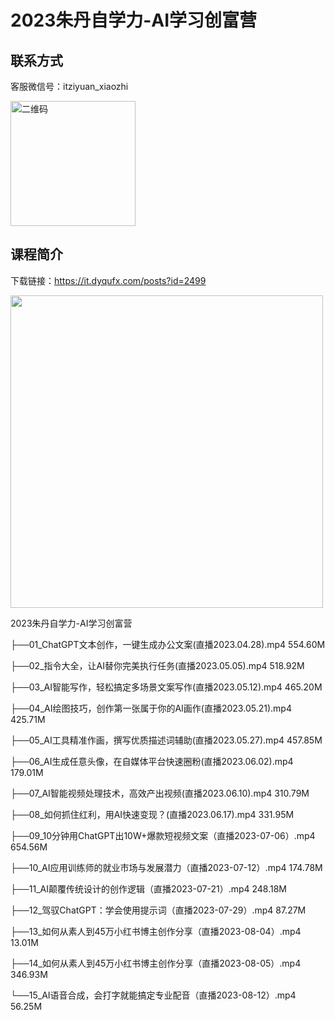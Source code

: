 # 2023朱丹自学力-AI学习创富营

## 联系方式

客服微信号：itziyuan_xiaozhi

<img src="https://ziyuanyun.oss-cn-guangzhou.aliyuncs.com/common/20240614073449/666b82192834a.jpg" width="200" height="200" alt="二维码">

## 课程简介

下载链接：https://it.dyqufx.com/posts?id=2499

<img src="https://ziyuanyun.oss-cn-guangzhou.aliyuncs.com/yun/20240515184032/66449120244a6.jpg" width="500" alt="">

  2023朱丹自学力-AI学习创富营



 ├──01_ChatGPT文本创作，一键生成办公文案(直播2023.04.28).mp4 554.60M

 ├──02_指令大全，让AI替你完美执行任务(直播2023.05.05).mp4 518.92M

 ├──03_AI智能写作，轻松搞定多场景文案写作(直播2023.05.12).mp4 465.20M

 ├──04_AI绘图技巧，创作第一张属于你的AI画作(直播2023.05.21).mp4 425.71M

 ├──05_AI工具精准作画，撰写优质描述词辅助(直播2023.05.27).mp4 457.85M

 ├──06_AI生成任意头像，在自媒体平台快速圈粉(直播2023.06.02).mp4 179.01M

 ├──07_AI智能视频处理技术，高效产出视频(直播2023.06.10).mp4 310.79M

 ├──08_如何抓住红利，用AI快速变现？(直播2023.06.17).mp4 331.95M

 ├──09_10分钟用ChatGPT出10W+爆款短视频文案（直播2023-07-06）.mp4 654.56M

 ├──10_AI应用训练师的就业市场与发展潜力（直播2023-07-12）.mp4 174.78M

 ├──11_AI颠覆传统设计的创作逻辑（直播2023-07-21）.mp4 248.18M

 ├──12_驾驭ChatGPT：学会使用提示词（直播2023-07-29）.mp4 87.27M

 ├──13_如何从素人到45万小红书博主创作分享（直播2023-08-04）.mp4 13.01M

 ├──14_如何从素人到45万小红书博主创作分享（直播2023-08-05）.mp4 346.93M

 └──15_AI语音合成，会打字就能搞定专业配音（直播2023-08-12）.mp4 56.25M

  